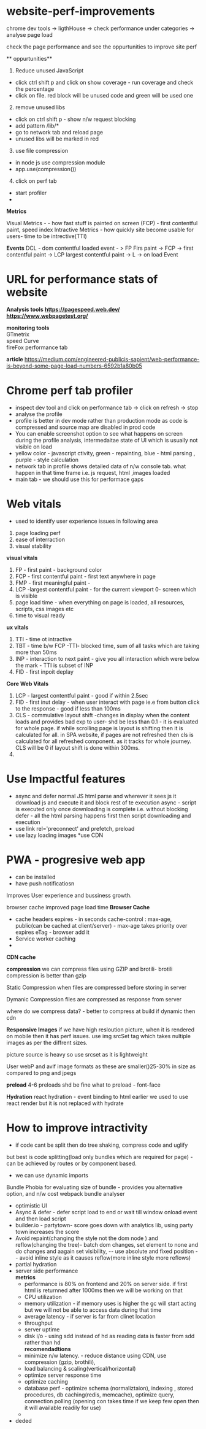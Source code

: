 # website-perf-improvements
 chrome dev tools -> ligthHouse -> check performance under categories -> analyse page load
 
 
 check the page performance and see the oppurtunities to improve site perf
 
** oppurtunities**
1) Reduce unused JavaScript <br/>
 -  click ctrl shift p and click on show coverage - run coverage and check the percentage 
 -  click on file. red block will be unused code and green will be used one

2) remove unused libs
 - click on ctrl shift p - show n/w request blocking
 - add pattern /lib/*
 - go to network tab and reload page
 - unused libs will be marked in red
 
3) use file compression
 - in node js use compression module
 - app.use(compression())

4) click on perf tab
- start profiler
- 


__Metrics__

Visual Metrics - - how fast stuff is painted on screen (FCP) - first contentful paint, speed index
Intractive Metrics - how quickly site become usable for users- time to be intrective(TTI)

__Events__
DCL - dom contentful loaded event - > FP Firs paint -> FCP -> first contentful paint -> LCP largest contentful paint -> L -> on load Event 

# URL for performance stats of website
__Analysis tools__
__https://pagespeed.web.dev/__
<br/>
__https://www.webpagetest.org/__

__monitoring tools__
<br/>GTmetrix <br/> 
speed Curve<br/>
fireFox performance tab<br />

__article__
https://medium.com/engineered-publicis-sapient/web-performance-is-beyond-some-page-load-numbers-6592b1a80b05

# Chrome perf tab profiler
* inspect dev tool and click on performance tab -> click on refresh -> stop 
* analyse the profile
* profile is better in dev mode rather than production mode as code is compressed and source map are disabled in prod code
* You can enable screenshot option to see what happens on screen during the profile analysis, intermedaitae state of UI which is usually not visible on load
* yellow color - javascript ctivity, green - repainting, blue - html parsing , purple - style calculation
* network tab in profile shows detailed data of n/w console tab. what happen in that time frame i.e. js request, html ,images loaded
* main tab - we should use this for performace gaps

# Web vitals
- used to identify user experience issues in following area
 1) page loading perf
 2) ease of interraction
 3) visual stability
 
 __visual vitals__
 1) FP - first paint - background color
 2) FCP - first contentful paint - first text anywhere in page
 3) FMP - first meaningful paint - 
 4) LCP -largest contentful paint - for the current viewport 0- screen which is visible 
 5) page load time - when everything on page is loaded, all resources, scripts, css images etc
 6) time to visual ready
 
 __ux vitals__
 1) TTI - time ot intractive
 2) TBT - time b/w FCP -TTI- blocked time, sum of all tasks which are taking more than 50ms
 3) INP - interaction to next paint - give you all interaction which were below the mark - TTI is subset of INP
 4) FID - first inpoit deplay
 
__Core Web Vitals__
1) LCP - largest contentful paint - good if within 2.5sec
2) FID - first inut delay - when user interact with page ie.e from button click to the response - good if less than 100ms
3) CLS - commulative layout shift -changes in display when the content loads and provides bad exp to user- shd be less than 0.1 - 
it is evaluated for whole page. if while scrolling page is layout is shifting then it is calculated for all. in SPA website, if pages are not refreshed then cls is calculated for all refreshed component. as it tracks for whole journey. CLS will be 0 if layout shift is done within 300ms.
4) 


 # Use Impactful features
 * async and defer
 normal JS html parse and wherever it sees js it download js and execute it and block rest of te execution
 async - script is executed only once downloading is complete i.e. without blocking
 defer - all the html parsing happens first then script downloading and execution
 * use link rel='preconnect' and prefetch, preload
 * use lazy loading images
 *use CDN
 
 
 # PWA - progresive web app
 * can be installed
 * have push notificatiosn
 
 
 
Improves User experience and bussiness growth.

browser cache improved page load time
__Browser Cache__
* cache headers 
  expires - in seconds
  cache-control : max-age, public(can be cached at client/server) - max-age takes priority over expires
  eTag - browser add it
* Service worker caching
*  

__CDN cache__


__compression__
we can compress files using GZIP and brotili- brotili compression is better than gzip

Static Compression
when files are compressed before storing in server

Dymanic Compression
files are compressed as response from server

where do we compress data? - better to compress at build
if dynamic then cdn


__Responsive Images__
if we have high resloution picture, when it is rendered on mobile then it has perf issues.
use img srcSet tag which takes nultiple images as per the diffrent sizes.

picture source is heavy so use srcset as it is lightweight

User webP and avif image formats as these are smaller()25-30% in size as compared to png and jpegs

__preload__
4-6 preloads shd be fine
what to preload - font-face

 

__Hydration__
react hydration - event binding to html
earlier we used to use react render but it is not replaced with hydrate

# How to improve intractivity
* if code cant be split then do tree shaking, compress code and uglify

but best is code splitting(load only bundles which are required for page) - can be achieved by routes or by component based.

* we can use dynamic imports

Bundle Phobia for evaluating size of bundle - provides you alternative option, and n/w cost
webpack bundle analyser 


* optimistic UI
* Async & defer - defer script load to end or wait till window onload event and then load script
* builder.io - partytown- score goes down with analytics lib, using party town increases the score
* Avoid repaint(changing the style not the dom node ) and reflow(changing the tree)- batch dom changes, set element to none and do changes and aagain set visibility,
   -- use absolute and fixed position
   --  avoid inline style as it causes reflow(more inline style more reflows)
* partial hydration
* server side performance 
<br/> __metrics__
  - performance is 80% on frontend and 20% on server side. if first html is returnned after 1000ms then we will be working on that
  - CPU utilization
  - memory utilization - if memory uses is higher the gc will start acting but we will not be able to access data during that time
  - average latency - if server is far from clinet location
  - throughput
  - server uptime
  - disk i/o - using sdd instead of hd as reading data is faster from sdd rather than hd
 <br/> __recomendadtions__
  - minimize n/w latency. - reduce distance using CDN, use compression (gzip, brothili), 
  - load balancing & scaling(vertical/horizontal)
  - optimize server response time
  - optimize caching
  - database perf - optimize schema (normaliztaion), indexing , stored procedures, db caching(redis, memcache), optimize query, connection polling (opening con takes time if we keep few open then it will available readily for use)
  - 
* deded

